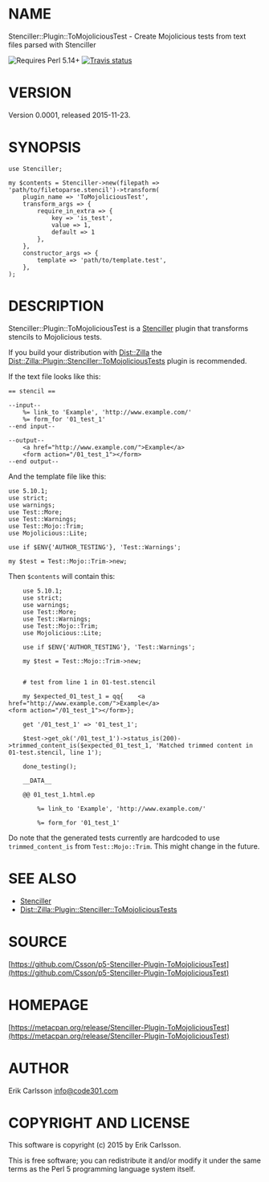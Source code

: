 # NAME

Stenciller::Plugin::ToMojoliciousTest - Create Mojolicious tests from text files parsed with Stenciller

![Requires Perl 5.14+](https://img.shields.io/badge/perl-5.14+-brightgreen.svg) [![Travis status](https://api.travis-ci.org/Csson/p5-Stenciller-Plugin-ToMojoliciousTest.svg?branch=master)](https://travis-ci.org/Csson/p5-Stenciller-Plugin-ToMojoliciousTest)

# VERSION

Version 0.0001, released 2015-11-23.

# SYNOPSIS

    use Stenciller;

    my $contents = Stenciller->new(filepath => 'path/to/filetoparse.stencil')->transform(
        plugin_name => 'ToMojoliciousTest',
        transform_args => {
            require_in_extra => {
                key => 'is_test',
                value => 1,
                default => 1
            },
        },
        constructor_args => {
            template => 'path/to/template.test',
        },
    );

# DESCRIPTION

Stenciller::Plugin::ToMojoliciousTest is a [Stenciller](https://metacpan.org/pod/Stenciller) plugin that transforms stencils to Mojolicious tests.

If you build your distribution with [Dist::Zilla](https://metacpan.org/pod/Dist::Zilla) the [Dist::Zilla::Plugin::Stenciller::ToMojoliciousTests](https://metacpan.org/pod/Dist::Zilla::Plugin::Stenciller::ToMojoliciousTests) plugin is recommended.

If the text file looks like this:

    == stencil ==

    --input--
        %= link_to 'Example', 'http://www.example.com/'
        %= form_for '01_test_1'
    --end input--

    --output--
        <a href="http://www.example.com/">Example</a>
        <form action="/01_test_1"></form>
    --end output--

And the template file like this:

    use 5.10.1;
    use strict;
    use warnings;
    use Test::More;
    use Test::Warnings;
    use Test::Mojo::Trim;
    use Mojolicious::Lite;

    use if $ENV{'AUTHOR_TESTING'}, 'Test::Warnings';

    my $test = Test::Mojo::Trim->new;

Then `$contents` will contain this:

        use 5.10.1;
        use strict;
        use warnings;
        use Test::More;
        use Test::Warnings;
        use Test::Mojo::Trim;
        use Mojolicious::Lite;

        use if $ENV{'AUTHOR_TESTING'}, 'Test::Warnings';

        my $test = Test::Mojo::Trim->new;


        # test from line 1 in 01-test.stencil

        my $expected_01_test_1 = qq{    <a href="http://www.example.com/">Example</a>
    <form action="/01_test_1"></form>};

        get '/01_test_1' => '01_test_1';

        $test->get_ok('/01_test_1')->status_is(200)->trimmed_content_is($expected_01_test_1, 'Matched trimmed content in 01-test.stencil, line 1');

        done_testing();

        __DATA__

        @@ 01_test_1.html.ep

            %= link_to 'Example', 'http://www.example.com/'

            %= form_for '01_test_1'

Do note that the generated tests currently are hardcoded to use `trimmed_content_is` from `Test::Mojo::Trim`. This might change in the future.

# SEE ALSO

- [Stenciller](https://metacpan.org/pod/Stenciller)
- [Dist::Zilla::Plugin::Stenciller::ToMojoliciousTests](https://metacpan.org/pod/Dist::Zilla::Plugin::Stenciller::ToMojoliciousTests)

# SOURCE

[https://github.com/Csson/p5-Stenciller-Plugin-ToMojoliciousTest](https://github.com/Csson/p5-Stenciller-Plugin-ToMojoliciousTest)

# HOMEPAGE

[https://metacpan.org/release/Stenciller-Plugin-ToMojoliciousTest](https://metacpan.org/release/Stenciller-Plugin-ToMojoliciousTest)

# AUTHOR

Erik Carlsson <info@code301.com>

# COPYRIGHT AND LICENSE

This software is copyright (c) 2015 by Erik Carlsson.

This is free software; you can redistribute it and/or modify it under
the same terms as the Perl 5 programming language system itself.
